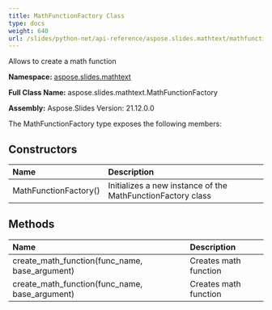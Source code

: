 ```yaml
---
title: MathFunctionFactory Class
type: docs
weight: 640
url: /slides/python-net/api-reference/aspose.slides.mathtext/mathfunctionfactory/
---
```


Allows to create a math function

**Namespace:** [aspose.slides.mathtext](/slides/python-net/api-reference/aspose.slides.mathtext/)

**Full Class Name:** aspose.slides.mathtext.MathFunctionFactory

**Assembly:**  Aspose.Slides Version: 21.12.0.0

The MathFunctionFactory type exposes the following members:
## **Constructors**
|**Name**|**Description**|
| :- | :- |
|MathFunctionFactory()|Initializes a new instance of the MathFunctionFactory class|
## **Methods**
|**Name**|**Description**|
| :- | :- |
|create_math_function(func_name, base_argument)|Creates math function|
|create_math_function(func_name, base_argument)|Creates math function|
